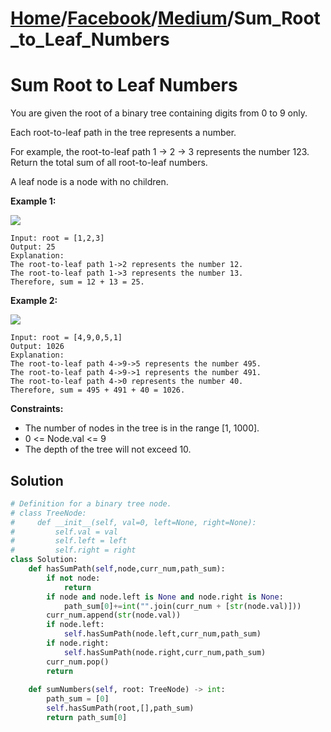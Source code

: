 # [Home](./../../..)/[Facebook](./../..)/[Medium](./..)/Sum_Root_to_Leaf_Numbers
<h1>Sum Root to Leaf Numbers</h1>

<p>
You are given the root of a binary tree containing digits from 0 to 9 only.

Each root-to-leaf path in the tree represents a number.

For example, the root-to-leaf path 1 -> 2 -> 3 represents the number 123.
Return the total sum of all root-to-leaf numbers.

A leaf node is a node with no children.

</p>

<b>Example 1:</b>

<img src="https://assets.leetcode.com/uploads/2021/02/19/num1tree.jpg">

    Input: root = [1,2,3]
    Output: 25
    Explanation:
    The root-to-leaf path 1->2 represents the number 12.
    The root-to-leaf path 1->3 represents the number 13.
    Therefore, sum = 12 + 13 = 25.
    
<b>Example 2:</b>

<img src="https://assets.leetcode.com/uploads/2021/02/19/num2tree.jpg">

    Input: root = [4,9,0,5,1]
    Output: 1026
    Explanation:
    The root-to-leaf path 4->9->5 represents the number 495.
    The root-to-leaf path 4->9->1 represents the number 491.
    The root-to-leaf path 4->0 represents the number 40.
    Therefore, sum = 495 + 491 + 40 = 1026.

<b>Constraints:</b>

- The number of nodes in the tree is in the range [1, 1000].
- 0 <= Node.val <= 9
- The depth of the tree will not exceed 10.

<h2>Solution</h2>

```python
# Definition for a binary tree node.
# class TreeNode:
#     def __init__(self, val=0, left=None, right=None):
#         self.val = val
#         self.left = left
#         self.right = right
class Solution:
    def hasSumPath(self,node,curr_num,path_sum):
        if not node:
            return
        if node and node.left is None and node.right is None:
            path_sum[0]+=int("".join(curr_num + [str(node.val)]))
        curr_num.append(str(node.val))
        if node.left:
            self.hasSumPath(node.left,curr_num,path_sum)
        if node.right:
            self.hasSumPath(node.right,curr_num,path_sum)
        curr_num.pop()
        return 
    
    def sumNumbers(self, root: TreeNode) -> int:
        path_sum = [0]
        self.hasSumPath(root,[],path_sum)
        return path_sum[0]
```
